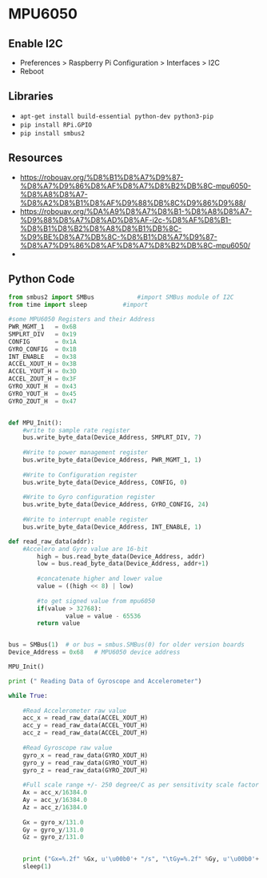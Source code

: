 # MPU6050

## Enable I2C
   - Preferences > Raspberry Pi Configuration > Interfaces > I2C
   - Reboot 

## Libraries
   - ```apt-get install build-essential python-dev python3-pip```
   - ```pip install RPi.GPIO```
   - ```pip install smbus2```

## Resources
   - https://robouav.org/%D8%B1%D8%A7%D9%87-%D8%A7%D9%86%D8%AF%D8%A7%D8%B2%DB%8C-mpu6050-%D8%A8%D8%A7-%D8%A2%D8%B1%D8%AF%D9%88%DB%8C%D9%86%D9%88/ 
   - https://robouav.org/%DA%A9%D8%A7%D8%B1-%D8%A8%D8%A7-%D9%88%D8%A7%D8%AD%D8%AF-i2c-%D8%AF%D8%B1-%D8%B1%D8%B2%D8%A8%D8%B1%DB%8C-%D9%BE%D8%A7%DB%8C-%D8%B1%D8%A7%D9%87-%D8%A7%D9%86%D8%AF%D8%A7%D8%B2%DB%8C-mpu6050/
   - 


## Python Code
```python
from smbus2 import SMBus			#import SMBus module of I2C
from time import sleep          #import

#some MPU6050 Registers and their Address
PWR_MGMT_1   = 0x6B
SMPLRT_DIV   = 0x19
CONFIG       = 0x1A
GYRO_CONFIG  = 0x1B
INT_ENABLE   = 0x38
ACCEL_XOUT_H = 0x3B
ACCEL_YOUT_H = 0x3D
ACCEL_ZOUT_H = 0x3F
GYRO_XOUT_H  = 0x43
GYRO_YOUT_H  = 0x45
GYRO_ZOUT_H  = 0x47


def MPU_Init():
	#write to sample rate register
	bus.write_byte_data(Device_Address, SMPLRT_DIV, 7)
	
	#Write to power management register
	bus.write_byte_data(Device_Address, PWR_MGMT_1, 1)
	
	#Write to Configuration register
	bus.write_byte_data(Device_Address, CONFIG, 0)
	
	#Write to Gyro configuration register
	bus.write_byte_data(Device_Address, GYRO_CONFIG, 24)
	
	#Write to interrupt enable register
	bus.write_byte_data(Device_Address, INT_ENABLE, 1)

def read_raw_data(addr):
	#Accelero and Gyro value are 16-bit
        high = bus.read_byte_data(Device_Address, addr)
        low = bus.read_byte_data(Device_Address, addr+1)
    
        #concatenate higher and lower value
        value = ((high << 8) | low)
        
        #to get signed value from mpu6050
        if(value > 32768):
                value = value - 65536
        return value


bus = SMBus(1) 	# or bus = smbus.SMBus(0) for older version boards
Device_Address = 0x68   # MPU6050 device address

MPU_Init()

print (" Reading Data of Gyroscope and Accelerometer")

while True:
	
	#Read Accelerometer raw value
	acc_x = read_raw_data(ACCEL_XOUT_H)
	acc_y = read_raw_data(ACCEL_YOUT_H)
	acc_z = read_raw_data(ACCEL_ZOUT_H)
	
	#Read Gyroscope raw value
	gyro_x = read_raw_data(GYRO_XOUT_H)
	gyro_y = read_raw_data(GYRO_YOUT_H)
	gyro_z = read_raw_data(GYRO_ZOUT_H)
	
	#Full scale range +/- 250 degree/C as per sensitivity scale factor
	Ax = acc_x/16384.0
	Ay = acc_y/16384.0
	Az = acc_z/16384.0
	
	Gx = gyro_x/131.0
	Gy = gyro_y/131.0
	Gz = gyro_z/131.0
	

	print ("Gx=%.2f" %Gx, u'\u00b0'+ "/s", "\tGy=%.2f" %Gy, u'\u00b0'+ "/s", "\tGz=%.2f" %Gz, u'\u00b0'+ "/s", "\tAx=%.2f g" %Ax, "\tAy=%.2f g" %Ay, "\tAz=%.2f g" %Az) 	
	sleep(1)
```

